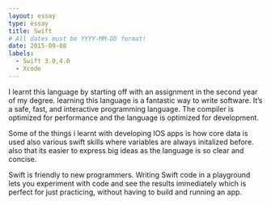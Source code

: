 ```yaml
---
layout: essay
type: essay
title: Swift
# All dates must be YYYY-MM-DD format!
date: 2015-09-08
labels:
  - Swift 3.0,4.0
  - Xcode
---
```


I learnt this language by starting off with an assignment in the second year of my degree. learning this language 
is a fantastic way to write software. It’s a safe, fast, and interactive programming language. The compiler is optimized for performance and the language is optimized for development.

Some of the things i learnt with developing IOS apps is how core data is used also various swift skills where variables are always initalized before. also that its easier to express big ideas as the language is so clear and concise.  

Swift is friendly to new programmers. Writing Swift code in a playground lets you experiment with code and see the results immediately which is perfect for just practicing, without having to build and running an app.

